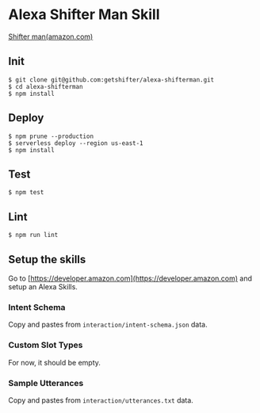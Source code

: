 # Alexa Shifter Man Skill
[Shifter man(amazon.com)](https://www.amazon.com/Digitalcube-Inc-Shifter-man/dp/B07572D7N8/)


## Init

```
$ git clone git@github.com:getshifter/alexa-shifterman.git
$ cd alexa-shifterman
$ npm install
```

## Deploy

```
$ npm prune --production
$ serverless deploy --region us-east-1
$ npm install
```

## Test

```
$ npm test
```

## Lint

```
$ npm run lint
```

## Setup the skills
Go to [https://developer.amazon.com](https://developer.amazon.com) and setup an Alexa Skills.

### Intent Schema
Copy and pastes from `interaction/intent-schema.json` data.

### Custom Slot Types
For now, it should be empty.

### Sample Utterances
Copy and pastes from `interaction/utterances.txt` data.
